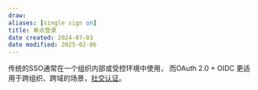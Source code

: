 ```yaml
---
draw:
aliases: [single sign on]
title: 单点登录
date created: 2024-07-03
date modified: 2025-02-06
---
```


传统的SSO通常在一个组织内部或受控环境中使用，
而OAuth 2.0 + OIDC 更适用于跨组织、跨域的场景，[社交认证](社交认证.md)。
